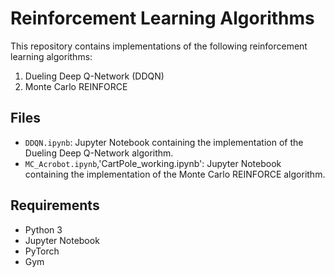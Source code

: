 # Reinforcement Learning Algorithms

This repository contains implementations of the following reinforcement learning algorithms:

1. Dueling Deep Q-Network (DDQN)
2. Monte Carlo REINFORCE

## Files

- `DDQN.ipynb`: Jupyter Notebook containing the implementation of the Dueling Deep Q-Network algorithm.
- `MC_Acrobot.ipynb`,'CartPole_working.ipynb': Jupyter Notebook containing the implementation of the Monte Carlo REINFORCE algorithm.

## Requirements

- Python 3
- Jupyter Notebook
- PyTorch
- Gym
